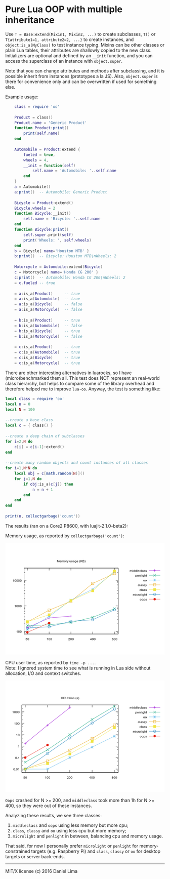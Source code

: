 Pure Lua OOP with multiple inheritance
======================================

Use `T = Base:extend(Mixin1, Mixin2, ...)` to create subclasses,
`T()` or `T{attribute1=1, attribute2=2, ...}` to create instances,
and `object:is_a(MyClass)` to test instance typing. Mixins can be
other classes or plain Lua tables, their attributes are shallowly
copied to the new class. Initializers are optional and defined by
an `__init` function, and you can access the superclass of an 
instance with `object.super`.

Note that you can change attributes and methods after subclassing,
and it is possible inherit from instances (prototypes a la JS).
Also, `object.super` is there for convenience only and can be 
overwritten if used for something else.

Example usage:

```lua
	class = require 'oo'

	Product = class()
	Product.name = 'Generic Product'
	function Product:print()
		print(self.name)
	end

	Automobile = Product:extend {
		fueled = true,
		wheels = 4,
		__init = function(self)
			self.name = 'Automobile: '..self.name
		end
	}
	a = Automobile()
	a:print()  -- Automobile: Generic Product

	Bicycle = Product:extend()
	Bicycle.wheels = 2
	function Bicycle:__init()
		self.name = 'Bicycle: '..self.name
	end
	function Bicycle:print()
		self.super.print(self)
		print('Wheels: ', self.wheels)
	end
	b = Bicycle{ name='Houston MTB' }
	b:print()  -- Bicycle: Houston MTB\nWheels: 2

	Motorcycle = Automobile:extend(Bicycle)
	c = Motorcycle{ name='Honda CG 200' }
	c:print()  -- Automobile: Honda CG 200\nWheels: 2
	= c.fueled -- true

	= a:is_a(Product)     -- true
	= a:is_a(Automobile)  -- true
	= a:is_a(Bicycle)     -- false
	= a:is_a(Motorcycle)  -- false

	= b:is_a(Product)     -- true
	= b:is_a(Automobile)  -- false
	= b:is_a(Bicycle)     -- true
	= b:is_a(Motorcycle)  -- false

	= c:is_a(Product)     -- true
	= c:is_a(Automobile)  -- true
	= c:is_a(Bicycle)     -- true
	= c:is_a(Motorcycle)  -- true
```

There are other interesting alternatives in luarocks, so I have
(micro)benchmarked them all. This test does NOT represent an 
real-world class hierarchy, but helps to compare some of the
library overhead and therefore helped me to improve `lua-oo`.
Anyway, the test is something like:

```lua
local class = require 'oo'
local n = 0
local N = 100

--create a base class
local c = { class() }

--create a deep chain of subclasses
for i=2,N do
	c[i] = c[i-1]:extend()
end

--create many random objects and count instances of all classes
for i=1,N*N do
	local obj = c[math.random(N)]()
	for j=1,N do
		if obj:is_a(c[j]) then
			n = n + 1
		end
	end
end

print(n, collectgarbage('count'))
```

The results (ran on a Core2 P8600, with luajit-2.1.0-beta2):

Memory usage, as reported by `collectgarbage('count')`:

![Memory usage (KB)](tests/plots/mem.png)

CPU user time, as reported by `time -p ...`.  
Note: I ignored system time to see what is running in Lua side
without allocation, I/O and context switches.

![CPU time (s)](tests/plots/cpu.png)

`Oops` crashed for N >= 200, and `middleclass` took more than 1h for
N >= 400, so they were out of these instances.

Analyzing these results, we see three classes:

1. `middleclass` and `oops` using less memory but more cpu;
2. `class`, `classy` and `oo` using less cpu but more memory;
3. `microlight` and `penlight` in between, balancing cpu and memory usage.

That said, for now I personally prefer `microlight` or `penlight`
for memory-constrained targets (e.g. Raspberry Pi) and `class`,
`classy` or `oo` for desktop targets or server back-ends.

---

MIT/X license (c) 2016 Daniel Lima
